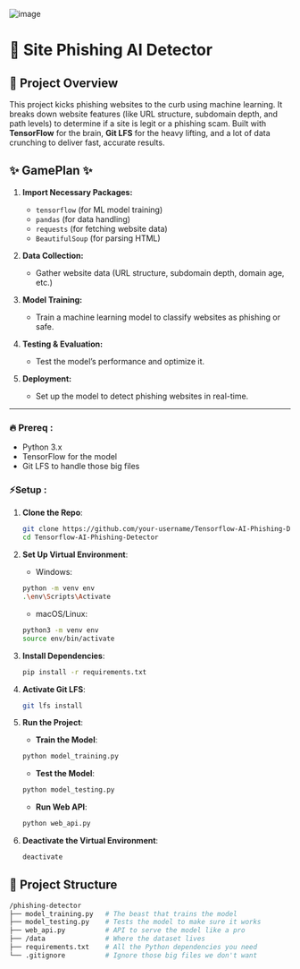![image](https://github.com/user-attachments/assets/29150c7c-04a8-43ff-9f1a-e0f6753480f2)

#  🚀 Site Phishing AI Detector 

##  🔗 Project Overview  
This project kicks phishing websites to the curb using machine learning. It breaks down website features (like URL structure, subdomain depth, and path levels) to determine if a site is legit or a phishing scam. Built with **TensorFlow** for the brain, **Git LFS** for the heavy lifting, and a lot of data crunching to deliver fast, accurate results.


##  ✨ GamePlan ✨

1. **Import Necessary Packages:**
    - `tensorflow` (for ML model training)
    - `pandas` (for data handling)
    - `requests` (for fetching website data)
    - `BeautifulSoup` (for parsing HTML)

2. **Data Collection:**
    - Gather website data (URL structure, subdomain depth, domain age, etc.)

3. **Model Training:**
    - Train a machine learning model to classify websites as phishing or safe.

4. **Testing & Evaluation:**
    - Test the model’s performance and optimize it.

5. **Deployment:**
    - Set up the model to detect phishing websites in real-time.


---

### 🔥 Prereq :
- Python 3.x
- TensorFlow for the model
- Git LFS to handle those big files

### ⚡Setup :

1. **Clone the Repo**:
    ```bash
    git clone https://github.com/your-username/Tensorflow-AI-Phishing-Detector.git
    cd Tensorflow-AI-Phishing-Detector
    ```

2. **Set Up Virtual Environment**:

    - Windows:
    ```bash
    python -m venv env
    .\env\Scripts\Activate
    ```

    - macOS/Linux:
    ```bash
    python3 -m venv env
    source env/bin/activate
    ```

3. **Install Dependencies**:
    ```bash
    pip install -r requirements.txt
    ```

4. **Activate Git LFS**:
    ```bash
    git lfs install
    ```

5. **Run the Project**:

    - **Train the Model**:
    ```bash
    python model_training.py
    ```

    - **Test the Model**:
    ```bash
    python model_testing.py
    ```

    - **Run Web API**:
    ```bash
    python web_api.py
    ```

6. **Deactivate the Virtual Environment**:
    ```bash
    deactivate
    ```



## 📁 Project Structure

```bash
/phishing-detector
├── model_training.py   # The beast that trains the model
├── model_testing.py    # Tests the model to make sure it works
├── web_api.py          # API to serve the model like a pro
├── /data               # Where the dataset lives
├── requirements.txt    # All the Python dependencies you need
└── .gitignore          # Ignore those big files we don't want



